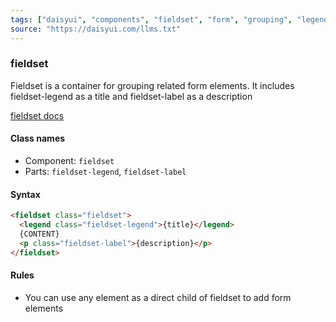 ```yaml
---
tags: ["daisyui", "components", "fieldset", "form", "grouping", "legend", "label"]
source: "https://daisyui.com/llms.txt"
---
```


### fieldset
Fieldset is a container for grouping related form elements. It includes fieldset-legend as a title and fieldset-label as a description

[fieldset docs](https://daisyui.com/components/fieldset/)

#### Class names
- Component: `fieldset`
- Parts: `fieldset-legend`, `fieldset-label`

#### Syntax
```html
<fieldset class="fieldset">
  <legend class="fieldset-legend">{title}</legend>
  {CONTENT}
  <p class="fieldset-label">{description}</p>
</fieldset>
```

#### Rules
- You can use any element as a direct child of fieldset to add form elements
